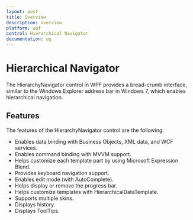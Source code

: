 ```yaml
---
layout: post
title: Overview
description: overview
platform: wpf
control: Hierarchical Navigator
documentation: ug
---
```


# Hierarchical Navigator

The HierarchyNavigator control in WPF provides a bread-crumb interface, similar to the Windows Explorer address bar in Windows 7, which enables hierarchical navigation. 

## Features

The features of the HierarchyNavigator control are the following:

* Enables data binding with Business Objects, XML data, and WCF services.
* Enables command binding with MVVM support.
* Helps customize each template part by using Microsoft Expression Blend.
* Provides keyboard navigation support.
* Enables edit mode (with AutoComplete).
* Helps display or remove the progress bar.
* Helps customize templates with HierarchicalDataTemplate.
* Supports multiple skins.
* Displays history.
* Displays ToolTips.



